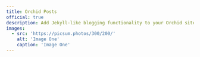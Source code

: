 ```yaml
---
title: Orchid Posts
official: true
description: Add Jekyll-like blogging functionality to your Orchid site.
images:
  - src: 'https://picsum.photos/300/200/'
    alt: 'Image One'
    caption: 'Image One'
---
```

